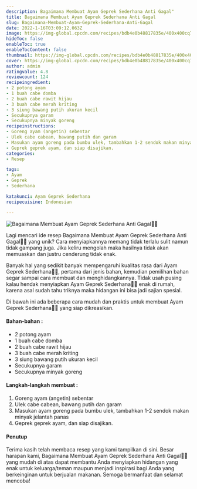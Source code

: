 ```yaml
---
description: Bagaimana Membuat Ayam Geprek Sederhana Anti Gagal"
title: Bagaimana Membuat Ayam Geprek Sederhana Anti Gagal
slug: Bagaimana-Membuat-Ayam-Geprek-Sederhana-Anti-Gagal
date: 2022-1-16T03:09:12.063Z
image: https://img-global.cpcdn.com/recipes/bdb4e0b48817835e/400x400cq70/photo.jpg
hideToc: false
enableToc: true
enableTocContent: false
thumbnail: https://img-global.cpcdn.com/recipes/bdb4e0b48817835e/400x400cq70/photo.jpg
cover: https://img-global.cpcdn.com/recipes/bdb4e0b48817835e/400x400cq70/photo.jpg
author: admin
ratingvalue: 4.8
reviewcount: 124
recipeingredient:
- 2 potong ayam
- 1 buah cabe domba
- 2 buah cabe rawit hijau
- 3 buah cabe merah kriting
- 3 siung bawang putih ukuran kecil
- Secukupnya garam
- Secukupnya minyak goreng
recipeinstructions:
- Goreng ayam (angetin) sebentar
- Ulek cabe cabean, bawang putih dan garam
- Masukan ayam goreng pada bumbu ulek, tambahkan 1-2 sendok makan minyak jelantah panas
- Geprek geprek ayam, dan siap disajikan.
categories:
- Resep

tags:
- Ayam
- Geprek
- Sederhana

katakunci: Ayam Geprek Sederhana
recipecuisine: Indonesian

---
```


![Bagaimana Membuat Ayam Geprek Sederhana Anti Gagal👩‍🍳](https://img-global.cpcdn.com/recipes/bdb4e0b48817835e/400x400cq70/photo.jpg)

Lagi mencari ide resep Bagaimana Membuat Ayam Geprek Sederhana Anti Gagal👩‍🍳 yang unik? Cara menyiapkannya memang tidak terlalu sulit namun tidak gampang juga. Jika keliru mengolah maka hasilnya tidak akan memuaskan dan justru cenderung tidak enak.

Banyak hal yang sedikit banyak mempengaruhi kualitas rasa dari Ayam Geprek Sederhana👩‍🍳, pertama dari jenis bahan, kemudian pemilihan bahan segar sampai cara membuat dan menghidangkannya. Tidak usah pusing kalau hendak menyiapkan Ayam Geprek Sederhana👩‍🍳 enak di rumah, karena asal sudah tahu triknya maka hidangan ini bisa jadi sajian spesial.

Di bawah ini ada beberapa cara mudah dan praktis untuk membuat Ayam Geprek Sederhana👩‍🍳 yang siap dikreasikan.

<!--inarticleads1-->

#### Bahan-bahan :

- 2 potong ayam
- 1 buah cabe domba
- 2 buah cabe rawit hijau
- 3 buah cabe merah kriting
- 3 siung bawang putih ukuran kecil
- Secukupnya garam
- Secukupnya minyak goreng

<!--inarticleads2-->

#### Langkah-langkah membuat :

1. Goreng ayam (angetin) sebentar
1. Ulek cabe cabean, bawang putih dan garam
1. Masukan ayam goreng pada bumbu ulek, tambahkan 1-2 sendok makan minyak jelantah panas
1. Geprek geprek ayam, dan siap disajikan.

#### Penutup

Terima kasih telah membaca resep yang kami tampilkan di sini. Besar harapan kami, Bagaimana Membuat Ayam Geprek Sederhana Anti Gagal👩‍🍳 yang mudah di atas dapat membantu Anda menyiapkan hidangan yang enak untuk keluarga/teman maupun menjadi inspirasi bagi Anda yang berkeinginan untuk berjualan makanan. Semoga bermanfaat dan selamat mencoba!